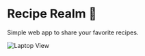 # Recipe Realm 🍲

Simple web app to share your favorite recipes.

![Laptop View](https://i.ibb.co/wrvpWkJ/recipe-realm.png)
